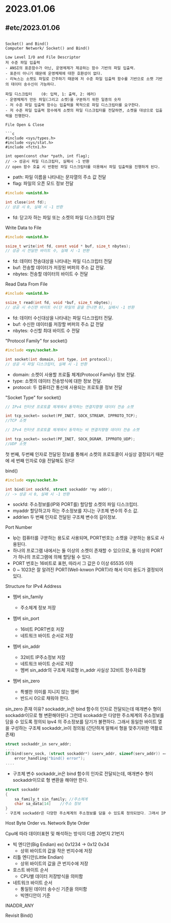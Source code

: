 # 2023.01.06
#etc/2023.01.06
---

```

Socket() and Bind()
Computer Network/ Socket() and Bind()

Low Level I/O and File Descriptor
저 수준 파일 입출력
- ANSI의 표준함수가 아닌, 운영체제가 제공하는 함수 기반의 파일 입출력.
- 표준이 아니기 떄문에 운영체제에 대한 호환성이 없다. 
- 리눅스는 소켓도 파일로 간주하기 때문에 저 수준 파일 입출력 함수를 기반으로 소켓 기반의 데이터 송수신이 가능하다.

파일 디스크립터	(0: 입력, 1: 출력, 2: 에러)
- 운영체제가 만든 파일(그리고 소켓)을 구분하기 위한 일종의 숫자
- 저 수준 파일 입출력 함수는 입출력을 목적으로 파일 디스크립터를 요구한다.
- 저 수준 파일 입출력 함수에게 소켓의 파일 디스크립터를 전달하면, 소켓을 대상으로 입출력을 진행한다.

File Open & Close

```c
#include <sys/types.h>
#include <sys/stat.h>
#include <fctn1.h>

int open(const char *path, int flag);
// -> 성공시 파일 디스크립터, 실패시 -1 반환
// open 함수 호출 시 반환된 파일 디스크립터를 이용해서 파일 입출력을 진행하게 된다.
```
- path: 파일 이름을 나타내는 문자열의 주소 값 전달
- flag: 파일의 오픈 모드 정보 전달

```c
#include <unistd.h>

int close(int fd);
// 성공 시 0, 실패 시 -1 반환
```
- fd: 닫고자 하는 파일 또는 소켓의 파일 디스크립터 전달

Write Data to File

```c
#include <unistd.h>

ssize_t write(int fd, const void * buf, size_t nbytes);
// 성공 시 전달한 바이트 수, 실패 시 -1 반환
```
- fd: 데이터 전송대상을 나타내는 파일 디스크립터 전달
- buf: 전송할 데이터가 저장된 버퍼의 주소 값 전달.
- nbytes: 전송할 데이터의 바이트 수 전달

Read Data From File 

```c
#include <unistd.h>

ssize_t read(int fd, void *buf, size_t nbytes);
// 성공 시 수신한 바이트 수(단 파일의 끝을 만나면 0), 실패시 -1 반환
```
- fd: 데이터 수신대상을 나타내는 파일 디스크립터 전달.
- buf: 수신한 데이터를 저장할 버퍼의 주소 값 전달
- nbytes: 수신할 최대 바이트 수 전달

"Protocol Family" for socket()
```c
#include <sys/socket.h>

int socket(int domain, int type, int protocol);
// 성공 시 파일 디스크립터, 실패 시 -1 반환
```
- domain: 소켓이 사용할 프로톨 체계(Protocol Family) 정보 전달.
- type: 소켓의 데이터 전송방식에 대한 정보 전달.
- protocol: 두 컴퓨터간 통신에 사용되는 프로토콜 정보 전달

"Socket Type" for socket()
```c
// IPv4 인터넷 프로토콜 체계에서 동작하는 연결지향형 데이터 전송 소켓

int tcp_socket= socket(PF_INET, SOCK_STREAM, IPPROTO_TCP);
//TCP 소켓
```

```c
// IPv4 인터넷 프로토콜 체계에서 동작하는 비 연결지향형 데이터 전송 소켓

int tcp_socket= socket(PF_INET, SOCK_DGRAM, IPPROTO_UDP);
//UDP 소켓
```
첫 번째, 두번째 인자로 전달된 정보를 통해서 소켓의 프로토콜이 사실상 결정되기 때문에 세 번째 인자로 0을 전달해도 된다!

bind()

```c
#include <sys/socket.h>

int bind(int sockfd, struct sockaddr *my addr);
// -> 성공 시 0, 실패 시 -1 반환
```
- sockfd: 주소정보를(IP와 PORT를) 할당할 소켓의 파일 디스크립터.
- myaddr 할당하고자 하는 주소정보를 지니는 구조체 변수의 주소 값.
- addrlen 두 번째 인자로 전달된 구조체 변수의 길이정보.

Port Number
- Ip는 컴퓨터를 구분하는 용도로 사용되며, PORT번호는 소켓을 구분하는 용도로 사용된다.
- 하나의 프로그램 내에서는 둘 이상의 소켓이 존재할 수 있으므로, 둘 이상의 PORT가 하나의 프로그램에 의해 할당될 수 있다.
- PORT 번호는 16비트로 표현, 따라서 그 값은 0 이상 65535 이하
- 0 ~ 1023은 잘 알려진 PORT(Well-knwon PORT)라 해서 이미 용도가 결정되어 있다.

Structure for IPv4 Address

- 멤버 sin_family
    - 주소체계 정보 저장

- 멤버 sin_port
    - 16비트 PORT번호 저장
    - 네트워크 바이트 순서로 저장
- 멤버 sin_addr
    - 32비트 IP주소정보 저장
    - 네트워크 바이트 순서로 저장
    - 멤버 sin_addr의 구조체 자료형 in_addr 사실상 32비트 정수자료형
- 멤버 sin_zero
    - 특별한 의미를 지니지 않는 멤버
    - 반드시 0으로 채워야 한다.

sin_zero 존재 이유?
sockaddr_in은 bind 함수의 인자로 전달되는데 매개변수 형이 sockaddr이므로 형 변환해야된다
그런데 scokaddr은 다양한 주소체계의 주소정보를 담을 수 있도록 정의되 Ipv4 의 주소정보를 담기가 불편하다. 그래서 동일한 바이트 열을 구성하는 구조체 sockaddr_in이 정의됨 (간단하게 말해서 형을 맞추기위한 역활로 존재)
```c
struct sockaddr_in serv_addr;
....
if(bind(serv_sock, (struct sockaddr*) &serv_addr, sizeof(serv_addr)) == -1))
    error_handling("bind() error");
....
```
- 구조체 변수 sockaddr_in은 bind 함수의 인자로 전달되는데, 매개변수 형이 sockaddr이므로 형 변환을 해야만 한다.

```c
struct sockaddr
{
    sa_family_t sin_family; //주소체계
    char sa_data[14]    //주소 정보
}
- 구조체 sockaddr은 다양한 주소체계의 주소정보를 담을 수 있도록 정의되었다. 그래서 IPv4의 주소정보를 담기가 불편하다. 이에 sockaddr_in이 정의되었음.
```

Host Byte Order vs. Network Byte Order

Cpu에 따라 데이터표현 및 해석하는 방식이 다름
							20번지 21번지
- 빅 엔디안(Big Endian)			ex) 0x1234 ->          0x12   0x34
    - 상위 바이트의 값을 작은 번지수에 저장
- 리틀 엔디안(Little Endian)
    - 상위 바이트의 값을 큰 번지수에 저장
- 호스트 바이트 순서
    - CPU별 데이터 저장방식을 의미함
- 네트워크 바이트 순서
    - 통일된 데이터 송수신 기준을 의미함
    - 빅엔디안이 기준

INADDR_ANY

Revisit Bind()
    
```